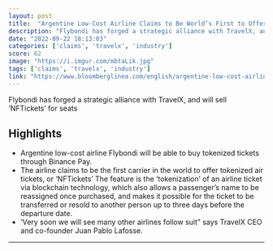 ```yaml
---
layout: post
title:  "Argentine Low-Cost Airline Claims to Be World’s First to Offer Tickets in Crypto"
description: "Flybondi has forged a strategic alliance with TravelX, and will sell ‘NFTickets’ for seats"
date: "2022-09-22 18:13:03"
categories: ['claims', 'travelx', 'industry']
score: 62
image: "https://i.imgur.com/mbtaLik.jpg"
tags: ['claims', 'travelx', 'industry']
link: "https://www.bloomberglinea.com/english/argentine-low-cost-airline-claims-to-be-worlds-first-to-offer-tickets-in-crypto/"
---
```


Flybondi has forged a strategic alliance with TravelX, and will sell ‘NFTickets’ for seats

## Highlights

- Argentine low-cost airline Flybondi will be able to buy tokenized tickets through Binance Pay.
- The airline claims to be the first carrier in the world to offer tokenized air tickets, or ‘NFTickets’ The feature is the ‘tokenization’ of an airline ticket via blockchain technology, which also allows a passenger’s name to be reassigned once purchased, and makes it possible for the ticket to be transferred or resold to another person up to three days before the departure date.
- ‘Very soon we will see many other airlines follow suit” says TravelX CEO and co-founder Juan Pablo Lafosse.

---
